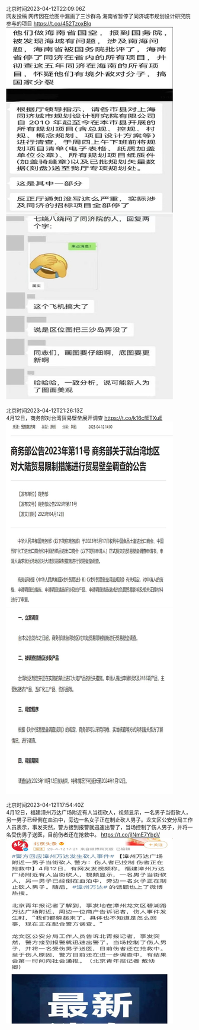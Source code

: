 北京时间2023-04-12T22:09:06Z<br>网友投稿
网传因在绘图中漏画了三沙群岛
海南省暂停了同济城市规划设计研究院参与的项目 https://t.co/452TzoxBlq<br><img src='/temp/image/2023/v-Month-4/1646153473178705921_0.jpg' width='450' height='500'><img src='/temp/image/2023/v-Month-4/1646153473178705921_1.jpg' width='450' height='500'><br><br>北京时间2023-04-12T21:26:13Z<br>4月12日，商务部对台湾贸易壁垒展开调查 https://t.co/k16cfETXuE<br><img src='/temp/image/2023/v-Month-4/1646142682354311169_0.jpg' width='450' height='500'><img src='/temp/image/2023/v-Month-4/1646142682354311169_1.jpg' width='450' height='500'><br><br>北京时间2023-04-12T17:54:40Z<br>4月12日，福建漳州万达广场附近有人当街砍人，视频显示，一名男子当街砍人，另一男子已经倒在血泊中，旁边一名女子正在制止砍人男子。龙文区公安分局工作人员表示，事发突然，警方接到报警就迅速出警了，当场控制了伤人男子，并将一名受伤男子送医，目前伤者还在抢救中。 https://t.co/jINmE7YbpV<br><img src='/temp/image/2023/v-Month-4/1646089441625219072_0.jpg' width='450' height='500'><br><br>